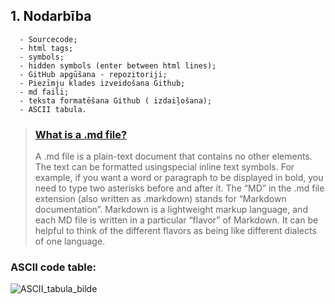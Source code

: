 ## 1. Nodarbība
      
      - Sourcecode;
      - html tags;
      - symbols;
      - hidden symbols (enter between html lines);
      - GitHub apgūšana - repozitoriji;
      - Piezīmju klades izveidošana Github;
      - md faili;
      - teksta formatēšana Github ( izdaiļošana);
      - ASCII tabula.
           
 >### [What is a .md file?](https://www.ionos.com/digitalguide/websites/web-development/what-is-a-md-file/)
 > A .md file is a plain-text document that contains no other elements. The text can be formatted usingspecial inline text symbols. For example, if you want a word or paragraph to be displayed in bold, you need to type two asterisks before and after it. The “MD” in the .md file extension (also written as .markdown) stands for “Markdown documentation”. Markdown is a lightweight markup language, and each MD file is written in a particular “flavor” of Markdown. It can be helpful to think of the different flavors as being like different dialects of one language.

### ASCII code table:

   ![ASCII_tabula_bilde](https://www.ecowin.org/aulas/resources/tables/asciitable.jpg)
